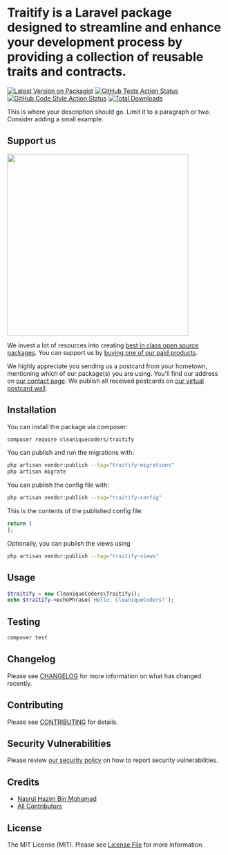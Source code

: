# Traitify is a Laravel package designed to streamline and enhance your development process by providing a collection of reusable traits and contracts.

[![Latest Version on Packagist](https://img.shields.io/packagist/v/cleaniquecoders/traitify.svg?style=flat-square)](https://packagist.org/packages/cleaniquecoders/traitify)
[![GitHub Tests Action Status](https://img.shields.io/github/actions/workflow/status/cleaniquecoders/traitify/run-tests.yml?branch=main&label=tests&style=flat-square)](https://github.com/cleaniquecoders/traitify/actions?query=workflow%3Arun-tests+branch%3Amain)
[![GitHub Code Style Action Status](https://img.shields.io/github/actions/workflow/status/cleaniquecoders/traitify/fix-php-code-style-issues.yml?branch=main&label=code%20style&style=flat-square)](https://github.com/cleaniquecoders/traitify/actions?query=workflow%3A"Fix+PHP+code+style+issues"+branch%3Amain)
[![Total Downloads](https://img.shields.io/packagist/dt/cleaniquecoders/traitify.svg?style=flat-square)](https://packagist.org/packages/cleaniquecoders/traitify)

This is where your description should go. Limit it to a paragraph or two. Consider adding a small example.

## Support us

[<img src="https://github-ads.s3.eu-central-1.amazonaws.com/Traitify.jpg?t=1" width="419px" />](https://spatie.be/github-ad-click/Traitify)

We invest a lot of resources into creating [best in class open source packages](https://spatie.be/open-source). You can support us by [buying one of our paid products](https://spatie.be/open-source/support-us).

We highly appreciate you sending us a postcard from your hometown, mentioning which of our package(s) you are using. You'll find our address on [our contact page](https://spatie.be/about-us). We publish all received postcards on [our virtual postcard wall](https://spatie.be/open-source/postcards).

## Installation

You can install the package via composer:

```bash
composer require cleaniquecoders/traitify
```

You can publish and run the migrations with:

```bash
php artisan vendor:publish --tag="traitify-migrations"
php artisan migrate
```

You can publish the config file with:

```bash
php artisan vendor:publish --tag="traitify-config"
```

This is the contents of the published config file:

```php
return [
];
```

Optionally, you can publish the views using

```bash
php artisan vendor:publish --tag="traitify-views"
```

## Usage

```php
$traitify = new CleaniqueCoders\Traitify();
echo $traitify->echoPhrase('Hello, CleaniqueCoders!');
```

## Testing

```bash
composer test
```

## Changelog

Please see [CHANGELOG](CHANGELOG.md) for more information on what has changed recently.

## Contributing

Please see [CONTRIBUTING](CONTRIBUTING.md) for details.

## Security Vulnerabilities

Please review [our security policy](../../security/policy) on how to report security vulnerabilities.

## Credits

- [Nasrul Hazim Bin Mohamad](https://github.com/nasrulhazim)
- [All Contributors](../../contributors)

## License

The MIT License (MIT). Please see [License File](LICENSE.md) for more information.
